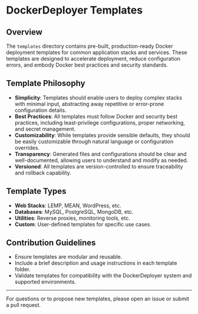 # DockerDeployer Templates

## Overview

The `templates` directory contains pre-built, production-ready Docker deployment templates for common application stacks and services. These templates are designed to accelerate deployment, reduce configuration errors, and embody Docker best practices and security standards.

## Template Philosophy

- **Simplicity**: Templates should enable users to deploy complex stacks with minimal input, abstracting away repetitive or error-prone configuration details.
- **Best Practices**: All templates must follow Docker and security best practices, including least-privilege configurations, proper networking, and secret management.
- **Customizability**: While templates provide sensible defaults, they should be easily customizable through natural language or configuration overrides.
- **Transparency**: Generated files and configurations should be clear and well-documented, allowing users to understand and modify as needed.
- **Versioned**: All templates are version-controlled to ensure traceability and rollback capability.

## Template Types

- **Web Stacks**: LEMP, MEAN, WordPress, etc.
- **Databases**: MySQL, PostgreSQL, MongoDB, etc.
- **Utilities**: Reverse proxies, monitoring tools, etc.
- **Custom**: User-defined templates for specific use cases.

## Contribution Guidelines

- Ensure templates are modular and reusable.
- Include a brief description and usage instructions in each template folder.
- Validate templates for compatibility with the DockerDeployer system and supported environments.

---

For questions or to propose new templates, please open an issue or submit a pull request.